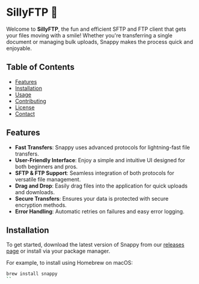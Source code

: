 # **SillyFTP** 🚀

Welcome to **SillyFTP**, the fun and efficient SFTP and FTP client that gets your files moving with a smile! Whether you're transferring a single document or managing bulk uploads, Snappy makes the process quick and enjoyable.

## **Table of Contents**
-  [Features](#features)
-  [Installation](#installation)
-  [Usage](#usage)
-  [Contributing](#contributing)
-  [License](#license)
-  [Contact](#contact)

## **Features**
-  **Fast Transfers**: Snappy uses advanced protocols for lightning-fast file transfers.
-  **User-Friendly Interface**: Enjoy a simple and intuitive UI designed for both beginners and pros.
-  **SFTP & FTP Support**: Seamless integration of both protocols for versatile file management.
-  **Drag and Drop**: Easily drag files into the application for quick uploads and downloads.
-  **Secure Transfers**: Ensures your data is protected with secure encryption methods.
-  **Error Handling**: Automatic retries on failures and easy error logging.

## **Installation**
To get started, download the latest version of Snappy from our [releases page](#) or install via your package manager.

For example, to install using Homebrew on macOS:

```bash
brew install snappy
``
